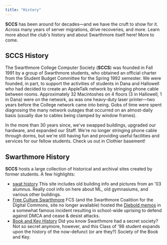 ```yaml
---
title: "History"
---
```


**SCCS** has been around for decades&mdash;and we have the cruft to show for it. Across many years of
server migrations, drive recoveries, and more. Learn more about the club's history and about
Swarthmore itself here! More to come.

## SCCS History

The Swarthmore College Computer Society (**SCCS**) was founded in Fall 1991 by a group of Swarthmore
students, who obtained an official charter from the Student Budget Committee for the Spring 1992
semester. We were founded, in part, to support the activities of students in Dana and Hallowell who
had decided to create an AppleTalk network by stringing phone cable between rooms. Approximately 32
Macintoshes on 4 floors (3 in Hallowell, 1 in Dana) were on the network, as was one heavy-duty laser
printer&mdash;two years before the College network came into being. Gobs of time were spent diagnosing
the many network outages that occurred on an almost-daily basis (usually due to cables being clamped
by window frames).

In the more than 30 years since, we've swapped buildings, upgraded our hardware, and expanded our
Staff. We're no longer stringing phone cable through dorms, but we're still having fun and providing
useful facilities and services for our fellow students. Check us out in Clothier basement!

## Swarthmore History

**SCCS** hosts a large collection of historical and archival sites created by former students. A few
highlights:

- [swat history](https://www.sccs.swarthmore.edu/users/03/dbing/history/buildings.html)
  This site includes old building info and pictures from an '03 alumnus. Really cool info on here
  about ML, old gymnasiums, and various other buildings.
- [Free Culture Swarthmore](https://www.sccs.swarthmore.edu/org/scdc/history.html)
  FCS (and the Swarthmore Coalition for the Digital Commons, site no longer available) hosted the
  [Diebold memos](https://en.wikipedia.org/wiki/Premier_Election_Solutions#Leaked_memos) in a somewhat
  famous incident resulting in school-wide uprising to defend against DMCA and cease & desist attacks.
- [Book and Key History](https://www.sccs.swarthmore.edu/users/98/elizw/Swat.history/Book.and.Key.html)
  Did you know Swarthmore had a secret society? Not so secret anymore, however, and this Class of '98
  student expands upon the history of the now-defunct (or are they?) Society of the Book and Key.
